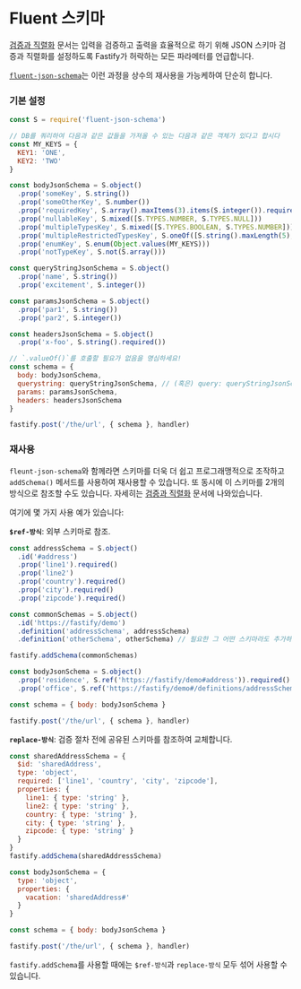 # Fluent 스키마

[검증과 직렬화](Validation-and-Serialization.md) 문서는 입력을 검증하고 출력을 효율적으로 하기 위해 JSON 스키마 검증과 직렬화를 설정하도록 Fastify가 허락하는 모든 파라메터를 언급합니다.

[`fluent-json-schema`](https://github.com/fastify/fluent-json-schema)는 이런 과정을 상수의 재사용을 가능케하여 단순히 합니다.

### 기본 설정

```js
const S = require('fluent-json-schema')

// DB를 쿼리하여 다음과 같은 값들을 가져올 수 있는 다음과 같은 객체가 있다고 합시다
const MY_KEYS = {
  KEY1: 'ONE',
  KEY2: 'TWO'
}

const bodyJsonSchema = S.object()
  .prop('someKey', S.string())
  .prop('someOtherKey', S.number())
  .prop('requiredKey', S.array().maxItems(3).items(S.integer()).required())
  .prop('nullableKey', S.mixed([S.TYPES.NUMBER, S.TYPES.NULL]))
  .prop('multipleTypesKey', S.mixed([S.TYPES.BOOLEAN, S.TYPES.NUMBER]))
  .prop('multipleRestrictedTypesKey', S.oneOf([S.string().maxLength(5), S.number().minimum(10)]))
  .prop('enumKey', S.enum(Object.values(MY_KEYS)))
  .prop('notTypeKey', S.not(S.array()))

const queryStringJsonSchema = S.object()
  .prop('name', S.string())
  .prop('excitement', S.integer())

const paramsJsonSchema = S.object()
  .prop('par1', S.string())
  .prop('par2', S.integer())

const headersJsonSchema = S.object()
  .prop('x-foo', S.string().required())

// `.valueOf()`를 호출할 필요가 없음을 명심하세요!
const schema = {
  body: bodyJsonSchema,
  querystring: queryStringJsonSchema, // (혹은) query: queryStringJsonSchema
  params: paramsJsonSchema,
  headers: headersJsonSchema
}

fastify.post('/the/url', { schema }, handler)
```

### 재사용

`fleunt-json-schema`와 함께라면 스키마를 더욱 더 쉽고 프로그래맹적으로 조작하고 `addSchema()` 메서드를 사용하여 재사용할 수 있습니다.
또 동시에 이 스키마를 2개의 방식으로 참조할 수도 있습니다.
자세히는 [검증과 직렬화](Validation-and-Serialization.md#adding-a-shared-schema) 문서에 나와있습니다.

여기에 몇 가지 사용 예가 있습니다:

**`$ref-방식`**: 외부 스키마로 참조.

```js
const addressSchema = S.object()
  .id('#address')
  .prop('line1').required()
  .prop('line2')
  .prop('country').required()
  .prop('city').required()
  .prop('zipcode').required()

const commonSchemas = S.object()
  .id('https://fastify/demo')
  .definition('addressSchema', addressSchema)
  .definition('otherSchema', otherSchema) // 필요한 그 어떤 스키마라도 추가하세요

fastify.addSchema(commonSchemas)

const bodyJsonSchema = S.object()
  .prop('residence', S.ref('https://fastify/demo#address')).required()
  .prop('office', S.ref('https://fastify/demo#/definitions/addressSchema')).required()

const schema = { body: bodyJsonSchema }

fastify.post('/the/url', { schema }, handler)
```

**`replace-방식`**: 검증 절차 전에 공유된 스키마를 참조하여 교체합니다.

```js
const sharedAddressSchema = {
  $id: 'sharedAddress',
  type: 'object',
  required: ['line1', 'country', 'city', 'zipcode'],
  properties: {
    line1: { type: 'string' },
    line2: { type: 'string' },
    country: { type: 'string' },
    city: { type: 'string' },
    zipcode: { type: 'string' }
  }
}
fastify.addSchema(sharedAddressSchema)

const bodyJsonSchema = {
  type: 'object',
  properties: {
    vacation: 'sharedAddress#'
  }
}

const schema = { body: bodyJsonSchema }

fastify.post('/the/url', { schema }, handler)
```

`fastify.addSchema`를 사용할 때에는 `$ref-방식`과 `replace-방식` 모두 섞어 사용할 수 있습니다.
